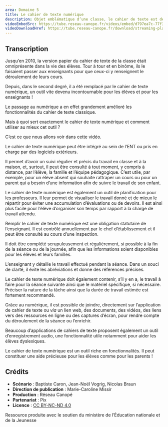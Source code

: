 ```yaml
---
area: Domaine 5
title: Le cahier de texte numérique
description: Objet emblématique d’une classe, le cahier de texte est désormais au format numérique. Ce format permet d’en faire un outil partagé et qui présente de nouvelles fonctionnalités. Plus de détails dans cette vidéo !
videoEmbedSrc: https://tube.reseau-canope.fr/videos/embed/d797ea7c-77f3-45fc-b47a-823cb63745b9
videoDownloadHref: https://tube.reseau-canope.fr/download/streaming-playlists/hls/videos/d797ea7c-77f3-45fc-b47a-823cb63745b9-1080-fragmented.mp4
---
```


## Transcription

Jusqu’en 2010, la version papier du cahier de texte de la classe était omniprésente dans la vie des élèves. Tour à tour et en binôme, ils le faisaient passer aux enseignants pour que ceux-ci y renseignent le déroulement de leurs cours.

Depuis, dans le second degré, il a été remplacé par le cahier de texte numérique, un outil vite devenu incontournable pour les élèves et pour les enseignants !

Le passage au numérique a en effet grandement amélioré les fonctionnalités du cahier de texte classique.

Mais à quoi sert exactement le cahier de texte numérique et comment utiliser au mieux cet outil ?

C’est ce que nous allons voir dans cette vidéo.

Le cahier de texte numérique peut être intégré au sein de l’ENT ou pris en charge par des logiciels extérieurs.

Il permet d’avoir un suivi régulier et précis du travail en classe et à la maison, et, surtout,
 il peut être consulté à tout moment, y compris à distance, par l’élève, la famille et l’équipe pédagogique. C’est utile, par exemple, pour un élève absent qui souhaite rattraper un cours ou pour un parent qui a besoin d’une information afin de suivre le travail de son enfant.

Le cahier de texte numérique est également un outil de planification pour les professeurs.
 Il leur permet de visualiser le travail donné et de mieux le répartir pour éviter une accumulation d’évaluations ou de devoirs. Il est ainsi plus facile pour l’élève d’organiser son temps par rapport à la charge de travail attendu.

Remplir le cahier de texte numérique est une obligation statutaire de l’enseignant. Il est contrôlé annuellement par le chef d’établissement et il peut être consulté au cours d’une inspection.

Il doit être complété scrupuleusement et régulièrement, si possible à la fin de la séance ou de la journée, afin que les informations soient disponibles pour les élèves et leurs familles.

L’enseignant y détaille le travail effectué pendant la séance. Dans un souci de clarté, il évite les abréviations et donne des références précises.

Le cahier de texte numérique doit également contenir, s’il y en a, le travail à faire pour la séance suivante ainsi que le matériel spécifique, si nécessaire. Préciser la nature de la tâche ainsi que la durée de travail estimée est fortement recommandé.

Grâce au numérique, il est possible de joindre, directement sur l’application de cahier de texte ou _via_ un lien web, des documents, des vidéos, des liens vers des ressources en ligne ou des captures d’écran, pour rendre compte du déroulement de la séance ou l’enrichir.

Beaucoup d’applications de cahiers de texte proposent également un outil d’enregistrement audio, une fonctionnalité utile notamment pour aider les élèves dyslexiques.

Le cahier de texte numérique est un outil riche en fonctionnalités. Il peut constituer une aide précieuse pour les élèves comme pour les parents !

## **Crédits**

- **Scénario** : Baptiste Caron, Jean-Noël Vogrig, Nicolas Braun
- **Direction de publication** : Marie-Caroline Missir
- **Production** : Réseau Canopé
- **Partenariat** : Pix
- **Licence** : [CC BY-NC-ND 4.0](https://creativecommons.org/licenses/by-nc-nd/4.0/deed.fr)

Ressource produite avec le soutien du ministère de l’Éducation nationale et de la Jeunesse
